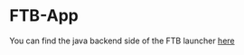 # FTB-App

You can find the java backend side of the FTB launcher [here](https://github.com/CreeperHost/modpacklauncher)